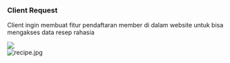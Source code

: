 <h3 class="font-extrabold">Client Request</h3>
<p class="text-sm">Client ingin membuat fitur pendaftaran member di dalam website untuk bisa mengakses data resep rahasia</p>

<div class="h-full overflow-y-auto m-4">
  <div class="flex flex-row space-x-5">
    <div class="flex-1">
      <img src="https://www.positronx.io/wp-content/uploads/2019/09/react-login-ui-6748-02.png" class="h-72" />
    </div>
    <div class="flex-1">
      <img title="recipe.jpg" src="https://cdn.dribbble.com/users/3632082/screenshots/6538181/recipe.jpg" class="h-72">
    </div>
  </div>
</div>